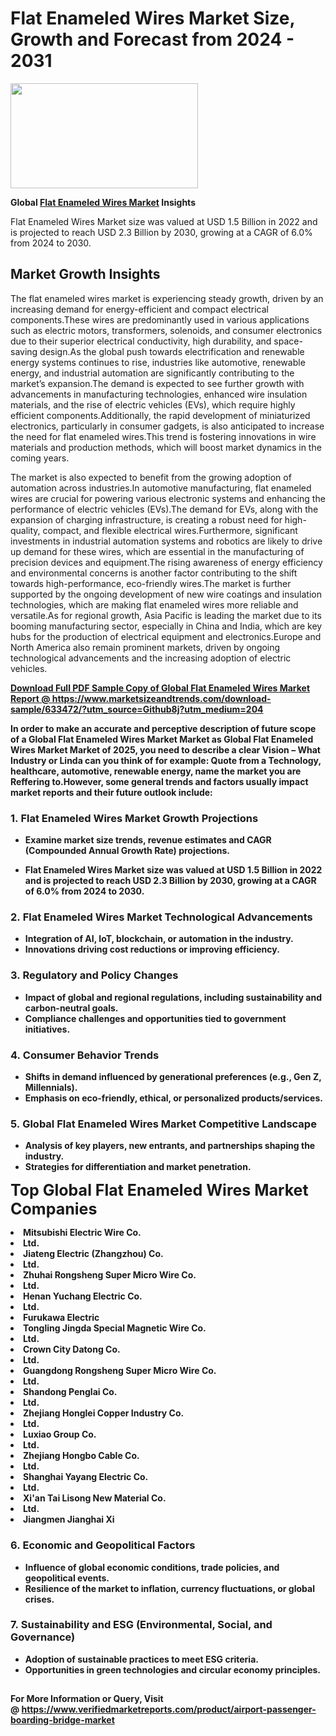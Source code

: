 <H1>Flat Enameled Wires Market Size, Growth and Forecast from 2024 - 2031</H1><img class="aligncenter size-medium wp-image-584254" src="https://thirdeyenews.in/wp-content/uploads/2024/09/Global-Market-Research-300x168.jpeg" alt="" width="300" height="168" /><p><strong>Global&nbsp;<a href="https://www.marketsizeandtrends.com/download-sample/633472/?utm_source=Github8j?utm_medium=204">Flat Enameled Wires Market</a> Insights</strong></p><p>Flat Enameled Wires Market size was valued at USD 1.5 Billion in 2022 and is projected to reach USD 2.3 Billion by 2030, growing at a CAGR of 6.0% from 2024 to 2030.</p><p><h2>Market Growth Insights</h2> <p>The flat enameled wires market is experiencing steady growth, driven by an increasing demand for energy-efficient and compact electrical components.These wires are predominantly used in various applications such as electric motors, transformers, solenoids, and consumer electronics due to their superior electrical conductivity, high durability, and space-saving design.As the global push towards electrification and renewable energy systems continues to rise, industries like automotive, renewable energy, and industrial automation are significantly contributing to the market’s expansion.The demand is expected to see further growth with advancements in manufacturing technologies, enhanced wire insulation materials, and the rise of electric vehicles (EVs), which require highly efficient components.Additionally, the rapid development of miniaturized electronics, particularly in consumer gadgets, is also anticipated to increase the need for flat enameled wires.This trend is fostering innovations in wire materials and production methods, which will boost market dynamics in the coming years.</p> <p><strong><a href="#"></a></strong></p> <p>The market is also expected to benefit from the growing adoption of automation across industries.In automotive manufacturing, flat enameled wires are crucial for powering various electronic systems and enhancing the performance of electric vehicles (EVs).The demand for EVs, along with the expansion of charging infrastructure, is creating a robust need for high-quality, compact, and flexible electrical wires.Furthermore, significant investments in industrial automation systems and robotics are likely to drive up demand for these wires, which are essential in the manufacturing of precision devices and equipment.The rising awareness of energy efficiency and environmental concerns is another factor contributing to the shift towards high-performance, eco-friendly wires.The market is further supported by the ongoing development of new wire coatings and insulation technologies, which are making flat enameled wires more reliable and versatile.As for regional growth, Asia Pacific is leading the market due to its booming manufacturing sector, especially in China and India, which are key hubs for the production of electrical equipment and electronics.Europe and North America also remain prominent markets, driven by ongoing technological advancements and the increasing adoption of electric vehicles.<p><strong><a href="#"></p><p><span class=""><strong>Download Full PDF Sample Copy of Global Flat Enameled Wires Market Report</strong> @ <a href="https://www.marketsizeandtrends.com/download-sample/633472/?utm_source=Github8j?utm_medium=204" target="_blank">https://www.marketsizeandtrends.com/download-sample/633472/?utm_source=Github8j?utm_medium=204</a></span></p><p>In order to make an accurate and perceptive description of future scope of a Global&nbsp;Flat Enameled Wires Market Market as Global&nbsp;Flat Enameled Wires Market Market of 2025, you need to describe a clear Vision &ndash; What Industry or Linda can you think of for example: Quote from a Technology, healthcare, automotive, renewable energy, name the market you are Reffering to.However, some general trends and factors usually impact market reports and their future outlook include:</p><h3>1.&nbsp;<strong>Flat Enameled Wires Market Growth Projections</strong></h3><ul><li>Examine market size trends, revenue estimates and CAGR (Compounded Annual Growth Rate) projections.</li><li><p>Flat Enameled Wires Market size was valued at USD 1.5 Billion in 2022 and is projected to reach USD 2.3 Billion by 2030, growing at a CAGR of 6.0% from 2024 to 2030.</p></li></ul><h3>2.&nbsp;<strong>Flat Enameled Wires Market Technological Advancements</strong></h3><ul><li>Integration of AI, IoT, blockchain, or automation in the industry.</li><li>Innovations driving cost reductions or improving efficiency.</li></ul><h3>3.&nbsp;<strong>Regulatory and Policy Changes</strong></h3><ul><li>Impact of global and regional regulations, including sustainability and carbon-neutral goals.</li><li>Compliance challenges and opportunities tied to government initiatives.</li></ul><h3>4.&nbsp;<strong>Consumer Behavior Trends</strong></h3><ul><li>Shifts in demand influenced by generational preferences (e.g., Gen Z, Millennials).</li><li>Emphasis on eco-friendly, ethical, or personalized products/services.</li></ul><h3>5.&nbsp;<strong>Global Flat Enameled Wires Market Competitive Landscape</strong></h3><ul><li>Analysis of key players, new entrants, and partnerships shaping the industry.</li><li>Strategies for differentiation and market penetration.</li></ul><p data-pm-slice="1 1 []"><span style="color: inherit; font-family: inherit; font-size: 25px;">Top Global Flat Enameled Wires Market Companies</span></p><div class="" data-test-id=""><p><li>Mitsubishi Electric Wire Co.</li><li> Ltd.</li><li> Jiateng Electric (Zhangzhou) Co.</li><li> Ltd.</li><li> Zhuhai Rongsheng Super Micro Wire Co.</li><li> Ltd.</li><li> Henan Yuchang Electric Co.</li><li> Ltd.</li><li> Furukawa Electric</li><li> Tongling Jingda Special Magnetic Wire Co.</li><li> Ltd.</li><li> Crown City Datong Co.</li><li> Ltd.</li><li> Guangdong Rongsheng Super Micro Wire Co.</li><li> Ltd.</li><li> Shandong Penglai Co.</li><li> Ltd.</li><li> Zhejiang Honglei Copper Industry Co.</li><li> Ltd.</li><li> Luxiao Group Co.</li><li> Ltd.</li><li> Zhejiang Hongbo Cable Co.</li><li> Ltd.</li><li> Shanghai Yayang Electric Co.</li><li> Ltd.</li><li> Xi'an Tai Lisong New Material Co.</li><li> Ltd.</li><li> Jiangmen Jianghai Xi</li></p></div><h3>6.&nbsp;<strong>Economic and Geopolitical Factors</strong></h3><ul><li>Influence of global economic conditions, trade policies, and geopolitical events.</li><li>Resilience of the market to inflation, currency fluctuations, or global crises.</li></ul><h3>7.&nbsp;<strong>Sustainability and ESG (Environmental, Social, and Governance)</strong></h3><ul><li>Adoption of sustainable practices to meet ESG criteria.</li><li>Opportunities in green technologies and circular economy principles.</li></ul><h2><strong style="font-size: 14px;">For More Information or Query, Visit @&nbsp;</strong><a style="background-color: #ffffff; font-size: 14px;" href="https://www.marketsizeandtrends.com/report/flat-enameled-wires-market/" target="_blank">https://www.verifiedmarketreports.com/product/airport-passenger-boarding-bridge-market</a></h2>
